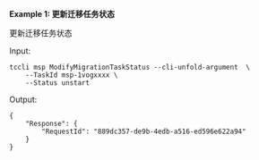 **Example 1: 更新迁移任务状态**

更新迁移任务状态

Input: 

```
tccli msp ModifyMigrationTaskStatus --cli-unfold-argument  \
    --TaskId msp-1vogxxxx \
    --Status unstart
```

Output: 
```
{
    "Response": {
        "RequestId": "889dc357-de9b-4edb-a516-ed596e622a94"
    }
}
```

